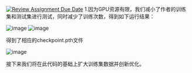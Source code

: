 [![Review Assignment Due Date](https://classroom.github.com/assets/deadline-readme-button-24ddc0f5d75046c5622901739e7c5dd533143b0c8e959d652212380cedb1ea36.svg)](https://classroom.github.com/a/8oH8aWc3)
1.因为GPU资源有限，我们减小了作者的训练集和测试集进行测试，同时减少了训练次数，得到如下运行结果：

![image](https://github.com/OUC-CV/final-project-day-day-up/assets/170995577/3d677807-7f90-4965-a977-be8abcd59fd7)
![image](https://github.com/OUC-CV/final-project-day-day-up/assets/170995577/9a804a0d-ab50-4fd5-a870-9f49b88bb5ee)

得到了相应的checkpoint.pth文件

![image](https://github.com/OUC-CV/final-project-day-day-up/assets/170995577/48e62f0f-b52a-4e8c-a231-b1209562121a)

接下来我们将在此代码的基础上扩大训练集数据并创新优化。
